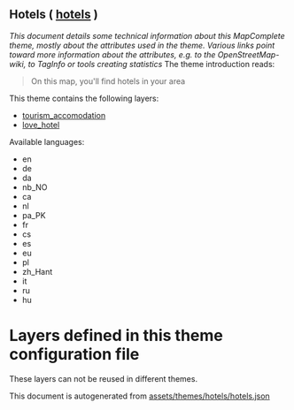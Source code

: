 [//]: # (WARNING: this file is automatically generated. Please find the sources at the bottom and edit those sources)

## Hotels ( [hotels](https://mapcomplete.org/hotels) )
_This document details some technical information about this MapComplete theme, mostly about the attributes used in the theme. Various links point toward more information about the attributes, e.g. to the OpenStreetMap-wiki, to TagInfo or tools creating statistics_
The theme introduction reads:

> On this map, you'll find hotels in your area

This theme contains the following layers:

 - [tourism_accomodation](../Layers/tourism_accomodation.md)
 - [love_hotel](../Layers/love_hotel.md)

Available languages:

 - en
 - de
 - da
 - nb_NO
 - ca
 - nl
 - pa_PK
 - fr
 - cs
 - es
 - eu
 - pl
 - zh_Hant
 - it
 - ru
 - hu

# Layers defined in this theme configuration file
These layers can not be reused in different themes.


This document is autogenerated from [assets/themes/hotels/hotels.json](https://github.com/pietervdvn/MapComplete/blob/develop/assets/themes/hotels/hotels.json)
